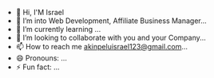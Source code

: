 - 👋 Hi, I'M Israel
- 👀 I’m into Web Development, Affiliate Business Manager...
- 🌱 I’m currently learning ...
- 💞️ I’m looking to collaborate with you and your Company...
- 📫 How to reach me akinpeluisrael123@gmail.com...
- 😄 Pronouns: ...
- ⚡ Fun fact: ...

<!---
27israel/27israel is a ✨ special ✨ repository because its `README.md` (this file) appears on your GitHub profile.
You can click the Preview link to take a look at your changes.
--->
